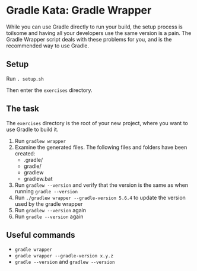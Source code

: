 # Gradle Kata: Gradle Wrapper

While you can use Gradle directly to run your build, the setup process is toilsome and having all your developers use the same version is a pain. The Gradle Wrapper script deals with these problems for you, and is the recommended way to use Gradle.

## Setup

Run `. setup.sh`

Then enter the `exercises` directory.

## The task
The `exercises` directory is the root of your new project, where you want to use Gradle to build it.

1. Run `gradlew wrapper`
1. Examine the generated files. The following files and folders have been created:
   * .gradle/
   * gradle/
   * gradlew
   * gradlew.bat
1. Run `gradlew --version` and verify that the version is the same as when running  `gradle --version`
1. Run `./gradlew wrapper --gradle-version 5.6.4` to update the version used by the gradle wrapper
1. Run `gradlew --version` again
1. Run `gradle --version` again

## Useful commands
* `gradle wrapper`
* `gradle wrapper --gradle-version x.y.z`
* `gradle --version` and `gradlew --version`